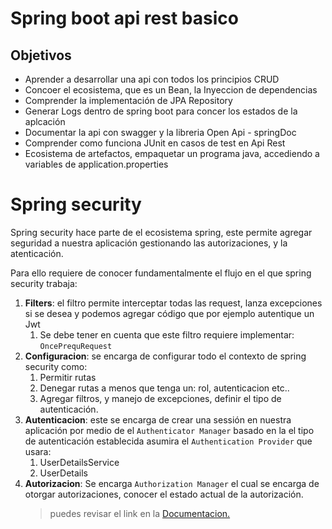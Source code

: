 # **Spring boot api rest basico**

## **Objetivos**

* Aprender a desarrollar una api con todos los principios CRUD
* Concoer el ecosistema, que es un Bean, la Inyeccion de dependencias
* Comprender la implementación de JPA Repository
* Generar Logs dentro de spring boot para concer los estados de la aplcación
* Documentar la api con swagger y la libreria Open Api - springDoc
* Comprender como funciona JUnit en casos de test en Api Rest
* Ecosistema de artefactos, empaquetar un programa java, accediendo a variables de application.properties

# **Spring security**

Spring security hace parte de el ecosistema spring, este permite agregar seguridad a nuestra aplicación gestionando las autorizaciones, y la atenticación.

Para ello requiere de conocer fundamentalmente el flujo en el que spring security trabaja: 

1. **Filters**: el filtro permite interceptar todas las request, lanza excepciones si se desea y podemos agregar código que por ejemplo autentique un Jwt
   1. Se debe tener en cuenta que este filtro requiere implementar:  `OncePrequRequest`
2. **Configuracion**: se encarga de configurar todo el contexto de spring security como:
   1. Permitir rutas
   2. Denegar rutas a menos que tenga un: rol, autenticacion etc..
   3. Agregar filtros, y manejo de excepciones, definir el tipo de autenticación.
3. **Autenticacion**: este se encarga de crear una sessión en nuestra aplicación por medio de el `Authenticator Manager` basado en la el tipo de autenticación establecida asumira el `Authentication Provider` que usara:
   1. UserDetailsService
   2. UserDetails
4. **Autorizacion**: Se encarga `Authorization Manager` el cual se encarga de otorgar autorizaciones, conocer el estado actual de la autorización.
   > puedes revisar el link en la [Documentacion.](https://docs.spring.io/spring-security/reference/servlet/authorization/architecture.html)
  